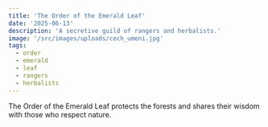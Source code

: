 ```yaml
---
title: 'The Order of the Emerald Leaf'
date: '2025-06-13'
description: 'A secretive guild of rangers and herbalists.'
image: '/src/images/uploads/cech_umeni.jpg'
tags:
  - order
  - emerald
  - leaf
  - rangers
  - herbalists
---
```


The Order of the Emerald Leaf protects the forests and shares their wisdom with those who respect nature.
